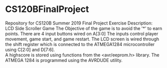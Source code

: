 # CS120BFinalProject
Repository for CS120B Summer 2019 Final Project
Exercise Description: LCD Side Scroller Game
The Objective of the game is to avoid the '*' to earn points.
There are 4 input buttons wired on A[3:0]
The inputs control player movement, game start, and game restart.
The LCD screen is wired through the shift register which is connected to the ATMEGA1284 microcontroller
using C[2:0] and D[7:6].	
A highscore is stored using functions from the <avr/eeprom.h> library. 
The ATMEGA 1284 is programmed using the AVRDUDE utility.
